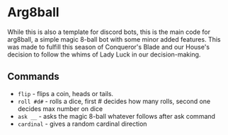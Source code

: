 # Arg8ball
While this is also a template for discord bots, this is the main code for arg8ball, a simple magic 8-ball bot with some minor added features. This was made to fulfill this season of Conqueror's Blade and our House's decision to follow the whims of Lady Luck in our decision-making. 

## Commands

* `flip` - flips a coin, heads or tails.
* `roll #d#` - rolls a dice, first \# decides how many rolls, second one decides max number on dice
* `ask __` - asks the magic 8-ball whatever follows after ask command
* `cardinal` - gives a random cardinal direction
